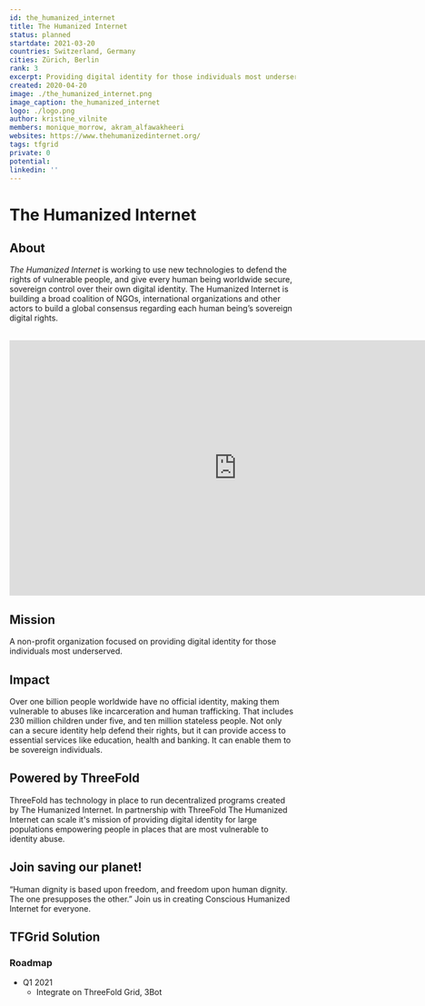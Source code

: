 ```yaml
---
id: the_humanized_internet
title: The Humanized Internet
status: planned
startdate: 2021-03-20
countries: Switzerland, Germany
cities: Zürich, Berlin
rank: 3
excerpt: Providing digital identity for those individuals most underserved.
created: 2020-04-20
image: ./the_humanized_internet.png
image_caption: the_humanized_internet
logo: ./logo.png
author: kristine_vilnite
members: monique_morrow, akram_alfawakheeri
websites: https://www.thehumanizedinternet.org/
tags: tfgrid
private: 0
potential:
linkedin: ''
---
```


# The Humanized Internet

## About

*The Humanized Internet* is working to use new technologies to defend the rights of vulnerable people, and give every human being worldwide secure, sovereign control over their own digital identity. The Humanized Internet is building a broad coalition of NGOs, international organizations and other actors to build a global consensus regarding each human being’s sovereign digital rights.

<BR>

<iframe src="https://player.vimeo.com/video/442276485" width="800" height="450" frameborder="0" allow="autoplay; fullscreen" allowfullscreen></iframe>

<BR>

## Mission

A non-profit organization focused on providing digital identity for those individuals most underserved.

## Impact

Over one billion people worldwide have no official identity, making them vulnerable to abuses like incarceration and human trafficking. That includes 230 million children under five, and ten million stateless people. Not only can a secure identity help defend their rights, but it can provide access to essential services like education, health and banking. It can enable them to be sovereign individuals.

## Powered by ThreeFold

ThreeFold has technology in place to run decentralized programs created by The Humanized Internet. In partnership with ThreeFold The Humanized Internet can scale it's mission of providing digital identity for large populations empowering people in places that are most vulnerable to identity abuse.

## Join saving our planet!
 
“Human dignity is based upon freedom, and freedom upon human dignity. The one presupposes the other.” Join us in creating Conscious Humanized Internet for everyone.

## TFGrid Solution

### Roadmap

- Q1 2021
  - Integrate on ThreeFold Grid, 3Bot
